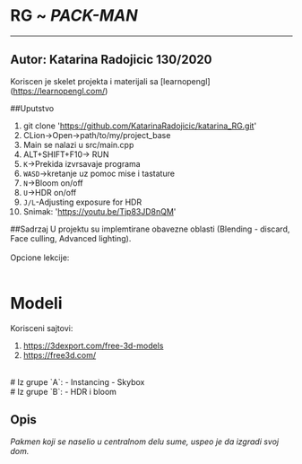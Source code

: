# RG ~ ***PACK-MAN***


------
Autor:
Katarina Radojicic 130/2020
<br>
------

Koriscen je skelet projekta i materijali sa [learnopengl] (https://learnopengl.com/)<br>

##Uputstvo
1. git clone 'https://github.com/KatarinaRadojicic/katarina_RG.git'
2. CLion->Open->path/to/my/project_base
3. Main se nalazi u src/main.cpp
4. ALT+SHIFT+F10-> RUN
5. `K`->Prekida izvrsavaje programa 
6. `WASD`->kretanje uz pomoc mise i tastature
7. `N`->Bloom on/off
8. `U`->HDR on/off
9. `J/L`-Adjusting exposure for HDR 
10. Snimak: 'https://youtu.be/Tjp83JD8nQM'


##Sadrzaj
U projektu su implemtirane obavezne oblasti (Blending - discard, Face culling, Advanced lighting).<br>
<br>
Opcione lekcije:
<br>
<br>
# Modeli<br>

Korisceni sajtovi:
1.  https://3dexport.com/free-3d-models
2.  https://free3d.com/

   <br>
# Iz grupe `A`:
- Instancing 
- Skybox <br>
# Iz grupe `B`: 
- HDR i bloom

## Opis
*Pakmen koji se naselio u centralnom delu sume, uspeo je da izgradi svoj dom.*




